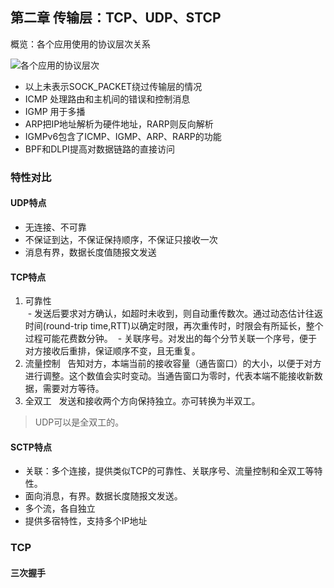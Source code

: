 ## 第二章 传输层：TCP、UDP、STCP

概览：各个应用使用的协议层次关系

![各个应用的协议层次](https://github.com/yang-sk/note_unix_network_program_1/blob/master/C2_TcpUdpSctp/img/App_TCP_IP.png?raw=true)

- 以上未表示SOCK_PACKET绕过传输层的情况
- ICMP 处理路由和主机间的错误和控制消息
- IGMP 用于多播
- ARP把IP地址解析为硬件地址，RARP则反向解析
- IGMPv6包含了ICMP、IGMP、ARP、RARP的功能
- BPF和DLPI提高对数据链路的直接访问

### 特性对比

#### UDP特点
- 无连接、不可靠
- 不保证到达，不保证保持顺序，不保证只接收一次
- 消息有界，数据长度值随报文发送

#### TCP特点
1. 可靠性  
  - 发送后要求对方确认，如超时未收到，则自动重传数次。通过动态估计往返时间(round-trip time,RTT)以确定时限，再次重传时，时限会有所延长，整个过程可能花费数分钟。
  - 关联序号。对发出的每个分节关联一个序号，便于对方接收后重排，保证顺序不变，且无重复。
2. 流量控制  
告知对方，本端当前的接收容量（通告窗口）的大小，以便于对方进行调整。这个数值会实时变动。当通告窗口为零时，代表本端不能接收新数据，需要对方等待。
3. 全双工  
发送和接收两个方向保持独立。亦可转换为半双工。  
> UDP可以是全双工的。  

#### SCTP特点
- 关联：多个连接，提供类似TCP的可靠性、关联序号、流量控制和全双工等特性。
- 面向消息，有界。数据长度随报文发送。
- 多个流，各自独立
- 提供多宿特性，支持多个IP地址

### TCP

#### 三次握手


























